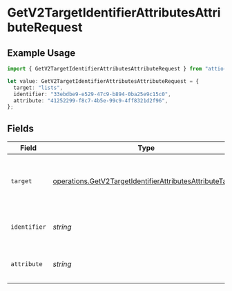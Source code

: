# GetV2TargetIdentifierAttributesAttributeRequest

## Example Usage

```typescript
import { GetV2TargetIdentifierAttributesAttributeRequest } from "attio-js/models/operations/getv2targetidentifierattributesattribute.js";

let value: GetV2TargetIdentifierAttributesAttributeRequest = {
  target: "lists",
  identifier: "33ebdbe9-e529-47c9-b894-0ba25e9c15c0",
  attribute: "41252299-f8c7-4b5e-99c9-4ff8321d2f96",
};
```

## Fields

| Field                                                                                                                                  | Type                                                                                                                                   | Required                                                                                                                               | Description                                                                                                                            | Example                                                                                                                                |
| -------------------------------------------------------------------------------------------------------------------------------------- | -------------------------------------------------------------------------------------------------------------------------------------- | -------------------------------------------------------------------------------------------------------------------------------------- | -------------------------------------------------------------------------------------------------------------------------------------- | -------------------------------------------------------------------------------------------------------------------------------------- |
| `target`                                                                                                                               | [operations.GetV2TargetIdentifierAttributesAttributeTarget](../../models/operations/getv2targetidentifierattributesattributetarget.md) | :heavy_check_mark:                                                                                                                     | Whether the attribute is on an object or a list.                                                                                       | lists                                                                                                                                  |
| `identifier`                                                                                                                           | *string*                                                                                                                               | :heavy_check_mark:                                                                                                                     | N/A                                                                                                                                    | 33ebdbe9-e529-47c9-b894-0ba25e9c15c0                                                                                                   |
| `attribute`                                                                                                                            | *string*                                                                                                                               | :heavy_check_mark:                                                                                                                     | N/A                                                                                                                                    | 41252299-f8c7-4b5e-99c9-4ff8321d2f96                                                                                                   |